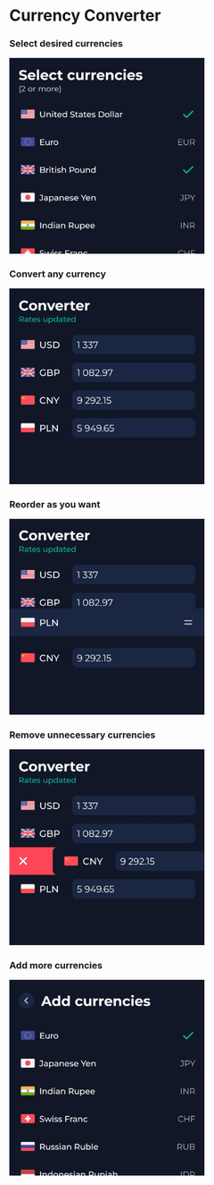 # Currency Converter

### Select desired currencies

<img src="README/select.jpg" title="" alt="" width="350">

### Convert any currency

<img src="README/convert.jpg" title="" alt="" width="350">

### Reorder as you want

<img src="README/reorder.jpg" title="" alt="" width="350">

### Remove unnecessary currencies

<img src="README/remove.jpg" title="" alt="" width="350">

### Add more currencies

<img src="README/add.jpg" title="" alt="" width="350">
